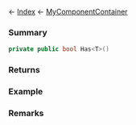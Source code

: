 ← [Index](Api-Index) ← [MyComponentContainer](VRage.Game.Components.MyComponentContainer)

### Summary

```csharp
private public bool Has<T>()
```

### Returns

### Example

### Remarks

